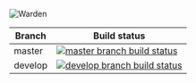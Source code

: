 ![Warden](http://spetz.github.io/img/warden_logo.png)

|Branch             |Build status                                                  
|-------------------|-----------------------------------------------------
|master             |[![master branch build status](https://api.travis-ci.org/warden-stack/Warden.Services.Spawn.svg?branch=master)](https://travis-ci.org/warden-stack/Warden.Services.Spawn)
|develop            |[![develop branch build status](https://api.travis-ci.org/warden-stack/Warden.Services.Spawn.svg?branch=develop)](https://travis-ci.org/warden-stack/Warden.Services.Spawn/branches)
